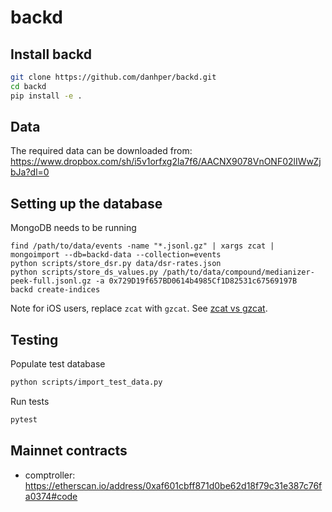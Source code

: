 # backd

## Install backd

```sh
git clone https://github.com/danhper/backd.git
cd backd
pip install -e .
```

## Data

The required data can be downloaded from:
https://www.dropbox.com/sh/i5v1orfxg2la7f6/AACNX9078VnONF02lIWwZjbJa?dl=0

## Setting up the database

MongoDB needs to be running

```
find /path/to/data/events -name "*.jsonl.gz" | xargs zcat | mongoimport --db=backd-data --collection=events
python scripts/store_dsr.py data/dsr-rates.json
python scripts/store_ds_values.py /path/to/data/compound/medianizer-peek-full.jsonl.gz -a 0x729D19f657BD0614b4985Cf1D82531c67569197B
backd create-indices
```

Note for iOS users, replace `zcat` with `gzcat`. See [zcat vs gzcat](http://fanhuan.github.io/en/2016/01/07/zcat-vs-gzcat/).

## Testing

Populate test database

```sh
python scripts/import_test_data.py
```

Run tests

```sh
pytest
```


## Mainnet contracts

* comptroller: https://etherscan.io/address/0xaf601cbff871d0be62d18f79c31e387c76fa0374#code
